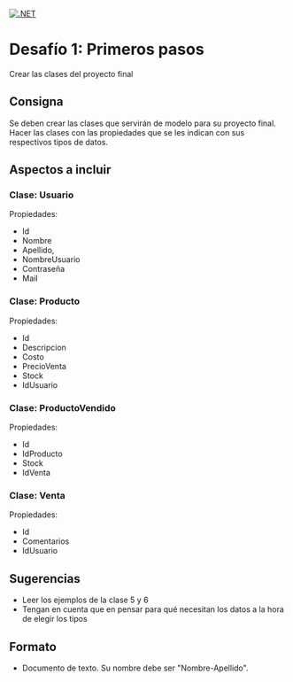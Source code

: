 [![.NET](https://github.com/ChristianGrimberg/Christian-Grimberg-58425-Desafio-1/actions/workflows/dotnet.yml/badge.svg)](https://github.com/ChristianGrimberg/Christian-Grimberg-58425-Desafio-1/actions/workflows/dotnet.yml)

# Desafío 1: Primeros pasos

Crear las clases del proyecto final

## Consigna

Se deben crear las clases que servirán de modelo para su proyecto final. Hacer las clases con las propiedades que se les indican con sus respectivos tipos de datos.

## Aspectos a incluir

### Clase: Usuario

Propiedades:
* Id
* Nombre
* Apellido,
* NombreUsuario
* Contraseña
* Mail

### Clase: Producto

Propiedades:
* Id
* Descripcion
* Costo
* PrecioVenta
* Stock
* IdUsuario

### Clase: ProductoVendido

Propiedades:
* Id
* IdProducto
* Stock
* IdVenta

### Clase: Venta

Propiedades:
* Id
* Comentarios
* IdUsuario

## Sugerencias

* Leer los ejemplos de la clase 5 y 6
* Tengan en cuenta que en pensar para qué necesitan los datos a la hora de elegir los tipos

## Formato

* Documento de texto. Su nombre debe ser "Nombre-Apellido".